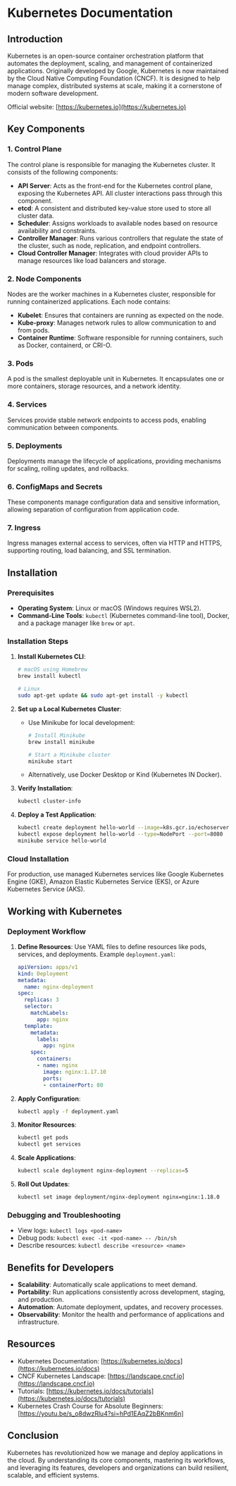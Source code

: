 # Kubernetes Documentation

## Introduction
Kubernetes is an open-source container orchestration platform that automates the deployment, scaling, and management of containerized applications. Originally developed by Google, Kubernetes is now maintained by the Cloud Native Computing Foundation (CNCF). It is designed to help manage complex, distributed systems at scale, making it a cornerstone of modern software development.

Official website: [https://kubernetes.io](https://kubernetes.io)

## Key Components

### 1. **Control Plane**
The control plane is responsible for managing the Kubernetes cluster. It consists of the following components:

- **API Server**: Acts as the front-end for the Kubernetes control plane, exposing the Kubernetes API. All cluster interactions pass through this component.
- **etcd**: A consistent and distributed key-value store used to store all cluster data.
- **Scheduler**: Assigns workloads to available nodes based on resource availability and constraints.
- **Controller Manager**: Runs various controllers that regulate the state of the cluster, such as node, replication, and endpoint controllers.
- **Cloud Controller Manager**: Integrates with cloud provider APIs to manage resources like load balancers and storage.

### 2. **Node Components**
Nodes are the worker machines in a Kubernetes cluster, responsible for running containerized applications. Each node contains:

- **Kubelet**: Ensures that containers are running as expected on the node.
- **Kube-proxy**: Manages network rules to allow communication to and from pods.
- **Container Runtime**: Software responsible for running containers, such as Docker, containerd, or CRI-O.

### 3. **Pods**
A pod is the smallest deployable unit in Kubernetes. It encapsulates one or more containers, storage resources, and a network identity.

### 4. **Services**
Services provide stable network endpoints to access pods, enabling communication between components.

### 5. **Deployments**
Deployments manage the lifecycle of applications, providing mechanisms for scaling, rolling updates, and rollbacks.

### 6. **ConfigMaps and Secrets**
These components manage configuration data and sensitive information, allowing separation of configuration from application code.

### 7. **Ingress**
Ingress manages external access to services, often via HTTP and HTTPS, supporting routing, load balancing, and SSL termination.

## Installation

### Prerequisites
- **Operating System**: Linux or macOS (Windows requires WSL2).
- **Command-Line Tools**: `kubectl` (Kubernetes command-line tool), Docker, and a package manager like `brew` or `apt`.

### Installation Steps

1. **Install Kubernetes CLI**:
   ```bash
   # macOS using Homebrew
   brew install kubectl

   # Linux
   sudo apt-get update && sudo apt-get install -y kubectl
   ```

2. **Set up a Local Kubernetes Cluster**:
   - Use Minikube for local development:
     ```bash
     # Install Minikube
     brew install minikube

     # Start a Minikube cluster
     minikube start
     ```
   - Alternatively, use Docker Desktop or Kind (Kubernetes IN Docker).

3. **Verify Installation**:
   ```bash
   kubectl cluster-info
   ```

4. **Deploy a Test Application**:
   ```bash
   kubectl create deployment hello-world --image=k8s.gcr.io/echoserver:1.4
   kubectl expose deployment hello-world --type=NodePort --port=8080
   minikube service hello-world
   ```

### Cloud Installation
For production, use managed Kubernetes services like Google Kubernetes Engine (GKE), Amazon Elastic Kubernetes Service (EKS), or Azure Kubernetes Service (AKS).

## Working with Kubernetes

### Deployment Workflow
1. **Define Resources**: Use YAML files to define resources like pods, services, and deployments.
   Example `deployment.yaml`:
   ```yaml
   apiVersion: apps/v1
   kind: Deployment
   metadata:
     name: nginx-deployment
   spec:
     replicas: 3
     selector:
       matchLabels:
         app: nginx
     template:
       metadata:
         labels:
           app: nginx
       spec:
         containers:
         - name: nginx
           image: nginx:1.17.10
           ports:
           - containerPort: 80
   ```

2. **Apply Configuration**:
   ```bash
   kubectl apply -f deployment.yaml
   ```

3. **Monitor Resources**:
   ```bash
   kubectl get pods
   kubectl get services
   ```

4. **Scale Applications**:
   ```bash
   kubectl scale deployment nginx-deployment --replicas=5
   ```

5. **Roll Out Updates**:
   ```bash
   kubectl set image deployment/nginx-deployment nginx=nginx:1.18.0
   ```

### Debugging and Troubleshooting
- View logs: `kubectl logs <pod-name>`
- Debug pods: `kubectl exec -it <pod-name> -- /bin/sh`
- Describe resources: `kubectl describe <resource> <name>`

## Benefits for Developers
- **Scalability**: Automatically scale applications to meet demand.
- **Portability**: Run applications consistently across development, staging, and production.
- **Automation**: Automate deployment, updates, and recovery processes.
- **Observability**: Monitor the health and performance of applications and infrastructure.

## Resources
- Kubernetes Documentation: [https://kubernetes.io/docs](https://kubernetes.io/docs)
- CNCF Kubernetes Landscape: [https://landscape.cncf.io](https://landscape.cncf.io)
- Tutorials: [https://kubernetes.io/docs/tutorials](https://kubernetes.io/docs/tutorials)
- Kubernetes Crash Course for Absolute Beginners: [https://youtu.be/s_o8dwzRlu4?si=hPd1EAqZ2bBKnm6n]

## Conclusion
Kubernetes has revolutionized how we manage and deploy applications in the cloud. By understanding its core components, mastering its workflows, and leveraging its features, developers and organizations can build resilient, scalable, and efficient systems.


